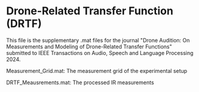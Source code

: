 # Drone-Related Transfer Function (DRTF)


This file is the supplementary .mat files for the journal "Drone Audition: On Measurements and Modeling of Drone-Related Transfer Functions" submitted to IEEE Transactions on Audio, Speech and Language Processing 2024.

Measurement_Grid.mat: The measurement grid of the experimental setup


DRTF_Meausrements.mat: The processed IR measurements
